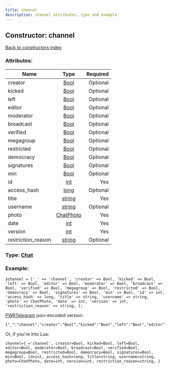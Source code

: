 ```yaml
---
title: channel
description: channel attributes, type and example
---
```

## Constructor: channel  
[Back to constructors index](index.md)



### Attributes:

| Name     |    Type       | Required |
|----------|:-------------:|---------:|
|creator|[Bool](../types/Bool.md) | Optional|
|kicked|[Bool](../types/Bool.md) | Optional|
|left|[Bool](../types/Bool.md) | Optional|
|editor|[Bool](../types/Bool.md) | Optional|
|moderator|[Bool](../types/Bool.md) | Optional|
|broadcast|[Bool](../types/Bool.md) | Optional|
|verified|[Bool](../types/Bool.md) | Optional|
|megagroup|[Bool](../types/Bool.md) | Optional|
|restricted|[Bool](../types/Bool.md) | Optional|
|democracy|[Bool](../types/Bool.md) | Optional|
|signatures|[Bool](../types/Bool.md) | Optional|
|min|[Bool](../types/Bool.md) | Optional|
|id|[int](../types/int.md) | Yes|
|access\_hash|[long](../types/long.md) | Optional|
|title|[string](../types/string.md) | Yes|
|username|[string](../types/string.md) | Optional|
|photo|[ChatPhoto](../types/ChatPhoto.md) | Yes|
|date|[int](../types/int.md) | Yes|
|version|[int](../types/int.md) | Yes|
|restriction\_reason|[string](../types/string.md) | Optional|



### Type: [Chat](../types/Chat.md)


### Example:

```
$channel = ['_' => 'channel', 'creator' => Bool, 'kicked' => Bool, 'left' => Bool, 'editor' => Bool, 'moderator' => Bool, 'broadcast' => Bool, 'verified' => Bool, 'megagroup' => Bool, 'restricted' => Bool, 'democracy' => Bool, 'signatures' => Bool, 'min' => Bool, 'id' => int, 'access_hash' => long, 'title' => string, 'username' => string, 'photo' => ChatPhoto, 'date' => int, 'version' => int, 'restriction_reason' => string, ];
```  

[PWRTelegram](https://pwrtelegram.xyz) json-encoded version:

```
{"_":"channel","creator":"Bool","kicked":"Bool","left":"Bool","editor":"Bool","moderator":"Bool","broadcast":"Bool","verified":"Bool","megagroup":"Bool","restricted":"Bool","democracy":"Bool","signatures":"Bool","min":"Bool","id":"int","access_hash":"long","title":"string","username":"string","photo":"ChatPhoto","date":"int","version":"int","restriction_reason":"string"}
```


Or, if you're into Lua:  


```
channel={_='channel', creator=Bool, kicked=Bool, left=Bool, editor=Bool, moderator=Bool, broadcast=Bool, verified=Bool, megagroup=Bool, restricted=Bool, democracy=Bool, signatures=Bool, min=Bool, id=int, access_hash=long, title=string, username=string, photo=ChatPhoto, date=int, version=int, restriction_reason=string, }

```


